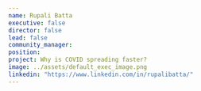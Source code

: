 ```yaml
---
name: Rupali Batta
executive: false
director: false
lead: false
community_manager:   
position:  
project: Why is COVID spreading faster?
image: ../assets/default_exec_image.png
linkedin: "https://www.linkedin.com/in/rupalibatta/"
---
```

